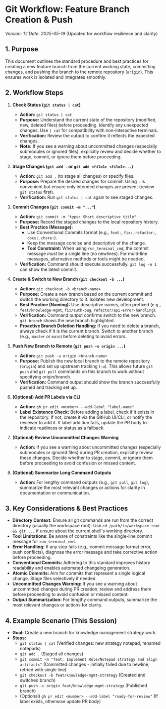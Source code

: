 # Git Workflow: Feature Branch Creation & Push

*Version: 1.1*
*Date: 2025-05-19* (Updated for workflow resilience and clarity)

## 1. Purpose

This document outlines the standard procedure and best practices for creating a new feature branch from the current working state, committing changes, and pushing the branch to the remote repository (`origin`). This ensures work is isolated and integrates smoothly.

## 2. Workflow Steps

1.  **Check Status (`git status | cat`)**
    *   **Action:** `git status | cat`
    *   **Purpose:** Understand the current state of the repository (modified, new, deleted files) before proceeding. Identify any unexpected changes. Use `| cat` for compatibility with non-interactive terminals.
    *   **Verification:** Review the output to confirm it reflects the expected changes.
    *   **Note:** If you see a warning about uncommitted changes (especially submodules or ignored files), explicitly review and decide whether to stage, commit, or ignore them before proceeding.

2.  **Stage Changes (`git add .` or `git add <file1> <file2>...`)**
    *   **Action:** `git add .` (to stage all changes) or specify files.
    *   **Purpose:** Prepare the desired changes for commit. Using `.` is convenient but ensure only intended changes are present (review `git status` first).
    *   **Verification:** Run `git status | cat` again to see staged changes.

3.  **Commit Changes (`git commit -m "..."`)**
    *   **Action:** `git commit -m "type: Short descriptive title"`
    *   **Purpose:** Record the staged changes to the local repository history.
    *   **Best Practice (Message):**
        *   Use Conventional Commits format (e.g., `feat:`, `fix:`, `refactor:`, `docs:`, `chore:`).
        *   Keep the message concise and descriptive of the change.
        *   **Tool Constraint:** When using `run_terminal_cmd`, the commit message *must* be a single line (no newlines). For multi-line messages, alternative methods or tools might be needed.
    *   **Verification:** Command should execute successfully. `git log -n 1` can show the latest commit.

4.  **Create & Switch to New Branch (`git checkout -b ...`)**
    *   **Action:** `git checkout -b <branch-name>`
    *   **Purpose:** Create a new branch based on the current commit and switch the working directory to it. Isolates new development.
    *   **Best Practice (Naming):** Use descriptive names, often prefixed (e.g., `feat/knowledge-mgmt`, `fix/auth-bug`, `refactor/api-error-handling`).
    *   **Verification:** Command output confirms switch to the new branch. `git branch` shows the new branch highlighted.
    *   **Proactive Branch Deletion Handling:** If you need to delete a branch, always check if it is the current branch. Switch to another branch (e.g., `master` or `main`) before deleting to avoid errors.

5.  **Push New Branch to Remote (`git push -u origin ...`)**
    *   **Action:** `git push -u origin <branch-name>`
    *   **Purpose:** Publish the new local branch to the remote repository (`origin`) and set up upstream tracking (`-u`). This allows future `git push` and `git pull` commands on this branch to work without specifying origin/branch.
    *   **Verification:** Command output should show the branch successfully pushed and tracking set up.

6.  **(Optional) Add PR Labels via CLI**
    *   **Action:** `gh pr edit <number> --add-label "label-name"`
    *   **Label Existence Check:** Before adding a label, check if it exists in the repository. If not, create it via the GitHub UI/CLI, or notify the reviewer to add it. If label addition fails, update the PR body to indicate readiness or status as a fallback.

7.  **(Optional) Review Uncommitted Changes Warning**
    *   **Action:** If you see a warning about uncommitted changes (especially submodules or ignored files) during PR creation, explicitly review these changes. Decide whether to stage, commit, or ignore them before proceeding to avoid confusion or missed content.

8.  **(Optional) Summarize Long Command Outputs**
    *   **Action:** For lengthy command outputs (e.g., `git pull`, `git log`), summarize the most relevant changes or actions for clarity in documentation or communication.

## 3. Key Considerations & Best Practices

*   **Directory Context:** Ensure all git commands are run from the correct directory (usually the workspace root). Use `cd /path/to/workspace_root && git ...` if unsure about the current shell's working directory.
*   **Tool Limitations:** Be aware of constraints like the single-line commit message for `run_terminal_cmd`.
*   **Error Handling:** If any step fails (e.g., commit message format error, push conflicts), diagnose the error message and take corrective action before proceeding.
*   **Conventional Commits:** Adhering to this standard improves history readability and enables automated changelog generation.
*   **Atomic Commits:** Aim for commits that represent a single logical change. Stage files selectively if needed.
*   **Uncommitted Changes Warning:** If you see a warning about uncommitted changes during PR creation, review and address them before proceeding to avoid confusion or missed content.
*   **Output Summarization:** For lengthy command outputs, summarize the most relevant changes or actions for clarity.

## 4. Example Scenario (This Session)

*   **Goal:** Create a new branch for knowledge management strategy work.
*   **Steps:**
    *   `git status | cat` (Verified changes: new strategy notepad, renamed notepads)
    *   `git add .` (Staged all changes)
    *   `git commit -m "feat: Implement Rule/Notepad strategy and align artifacts"` (Committed changes - initially failed due to newline, retried with single line)
    *   `git checkout -b feat/knowledge-mgmt-strategy` (Created and switched branch)
    *   `git push -u origin feat/knowledge-mgmt-strategy` (Published branch)
    *   (Optional) `gh pr edit <number> --add-label "ready-for-review"` (If label exists, otherwise update PR body)
